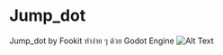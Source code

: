 # Jump_dot
Jump_dot by Fookit ทำง่าย ๆ ด้วย Godot Engine 
![Alt Text](https://media.giphy.com/media/ISYWJ1wftz7PKWQ17I/giphy.gif)
